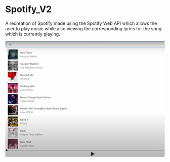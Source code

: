 # Spotify_V2
A recreation of Spotify made using the Spotify Web API which allows the user to play music while also viewing the 
corresponding lyrics for the song which is currently playing.


![alt text](https://github.com/navjeetdoad/Spotify_V2/blob/main/spotify.png)
